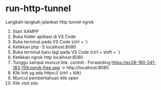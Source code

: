 # run-http-tunnel
Langkah-langkah jalankan http tunnel ngrok

1. Start XAMPP
2. Buka folder aplikasi di VS Code
3. Buka terminal pada VS Code (ctrl + `)
4. Ketikkan php -S localhost:8080
5. Buka terminal baru lagi pada VS Code (ctrl + shift + `)
6. Ketikkan ngrok http localhost:8080
7. Tunggu sampai muncul link. contoh : Forwarding https://ec26-180-241-183-159.ngrok-free.app -> http://localhost:8080
8. Klik link yg ada https:// (ctrl + klik)
9. Muncul pemberitahuan klik open
10. Klik visit site.
